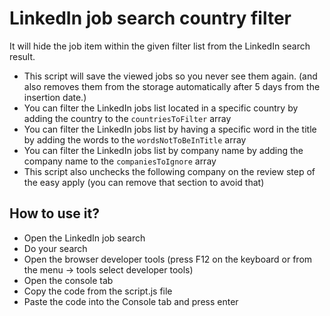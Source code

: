 # LinkedIn job search country filter
It will hide the job item within the given filter list from the LinkedIn search result.
- This script will save the viewed jobs so you never see them again. (and also removes them from the storage automatically after 5 days from the insertion date.)
- You can filter the LinkedIn jobs list located in a specific country by adding the country to the `countriesToFilter` array
- You can filter the LinkedIn jobs list by having a specific word in the title by adding the words to the `wordsNotToBeInTitle` array
- You can filter the LinkedIn jobs list by company name by adding the company name to the `companiesToIgnore` array
- This script also unchecks the following company on the review step of the easy apply (you can remove that section to avoid that)

## How to use it?
- Open the LinkedIn job search
- Do your search
- Open the browser developer tools (press F12 on the keyboard or from the menu -> tools select developer tools)
- Open the console tab
- Copy the code from the script.js file
- Paste the code into the Console tab and press enter
